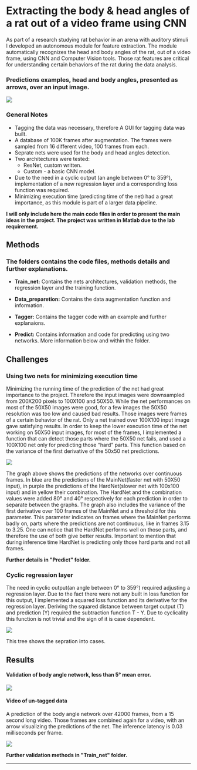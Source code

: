 # Extracting the body & head angles of a rat out of a video frame using CNN

As part of a research studying rat behavior in an arena with auditory stimuli I developed an autonomous module for feature extraction. The module automatically recognizes the head and body angles of the rat, out of a video frame, using CNN and Computer Vision tools. Those rat features are critical for understanding certain behaviors of the rat during the data analysis. 


### Predictions examples, head and body angles, presented as arrows, over an input image.

![](visualization/head_body_angles.png)

### General Notes

- Tagging the data was necessary, therefore A GUI for tagging data was built.
- A database of 100K frames after augmentation. The frames were sampled from 16 different video, 100 frames from each.
- Seprate nets were used for the body and head angles detection.
- Two architectures were tested:
  - ResNet, custom written.
  - Custom - a basic CNN model.
- Due to the need in a cyclic output (an angle between 0° to 359°), implementation of a new regression layer and a corresponding loss function was required.
- Minimizing execution time (predicting time of the net) had a great importance, as this module is part of a larger data pipeline.

**I will only include here the main code files in order to present the main ideas in the project. The project was written in Matlab due to the lab requirement.**


## Methods
### The folders contains the code files, methods details and further explanations.

- **Train_net:** Contains the nets architectures, validation methods, the regression layer and the training function.

- **Data_preparetion:** Contains the data augmentation function and information.

- **Tagger:** Contains the tagger code with an example and further explanaions.

- **Predict:** Contains information and code for predicting using two networks. More information below and within the folder.

## Challenges

### Using two nets for minimizing execution time 

Minimizing the running time of the prediction of the net had great importance to the project. Therefore the input images were downsampled from 200X200 pixels to 100X100 and 50X50. While the net performances on most of the 50X50 images were good, for a few images the 50X50 resolution was too low and caused bad results. Those images were frames of a certain behavior of the rat. Only a net trained over 100X100 input image gave satisfying results. In order to keep the lower execution time of the net working on 50X50 input images, for most of the frames, I implemented a function that can detect those parts where the 50X50 net fails, and used a 100X100 net only for predicting those “hard” parts. This function based on the variance of the first derivative of the 50x50 net predictions.

![](visualization/Predicting_using_two_nets.png)

The graph above shows the predictions of the networks over continuous frames. In blue are the predictions of the MainNet(faster net with 50X50 input), in purple the predictions of the HardNet(slower net with 100x100 input) and in yellow their combination. The HardNet and the combination values were added 80° and 40° respectively for each prediction in order to separate between the graphs. The graph also includes the variance of the first derivative over 100 frames of the MainNet and a threshold for this parameter. This parameter indicates on frames where the MainNet performs badly on, parts where the predictions are not continuous, like in frames 3.15 to 3.25. One can notice that the HardNet performs well on those parts, and therefore the use of both give better results. Important to mention that during inference time HardNet is predicting only those hard parts and not all frames.

**Further details in "Predict" folder.**

### Cyclic regression layer 

The need in cyclic output(an angle between 0° to 359°) required adjusting a regression layer. Due to the fact there were not any built in loss function for this output, I implemented a squared loss function and its derivative for the regression layer. Deriving the squared distance between target output (T) and prediction (Y) required the subtraction function
T - Y. Due to cyclicality this function is not trivial and the sign of it is case dependent.

![](visualization/Cyclic_loss_derivative_cases.png)

This tree shows the sepration into cases.

## Results

#### Validation of body angle network, less than 5° mean error.

![](visualization/Body_Angle_Linear_Loss_Validation_Graph.png)

#### Video of un-tagged data
A prediction of the body angle network over 42000 frames, from a 15 second long video. Those frames are combined again for a video, with an arrow visualizing the predictions of the net. The inference latency is 0.03 milliseconds per frame.

[![](http://img.youtube.com/vi/kqMZotVtYfY/0.jpg)](http://www.youtube.com/watch?v=kqMZotVtYfY)

**Further validation methods in "Train_net" folder.**

-------------------------------------------------------------------------------------------------------------


